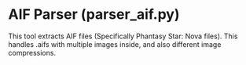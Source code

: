 # AIF Parser (parser_aif.py)
This tool extracts AIF files (Specifically Phantasy Star: Nova files). This handles .aifs with multiple images inside, and also different image compressions.
